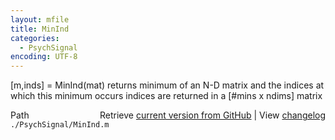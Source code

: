 ```yaml
---
layout: mfile
title: MinInd
categories:
  - PsychSignal
encoding: UTF-8
---
```


\[m,inds\] = MinInd\(mat\)
returns minimum of an N-D matrix and the indices at which this minimum
occurs
indices are returned in a \[\#mins x ndims\] matrix


<div class="code_header" style="text-align:right;">
  <span style="float:left;">Path&nbsp;&nbsp;</span> <span class="counter">Retrieve <a href=
  "https://raw.github.com/Psychtoolbox-3/Psychtoolbox-3/beta/./PsychSignal/MinInd.m">current version from GitHub</a> | View <a href=
  "https://github.com/Psychtoolbox-3/Psychtoolbox-3/commits/beta/./PsychSignal/MinInd.m">changelog</a></span>
</div>
<div class="code">
  <code>./PsychSignal/MinInd.m</code>
</div>
